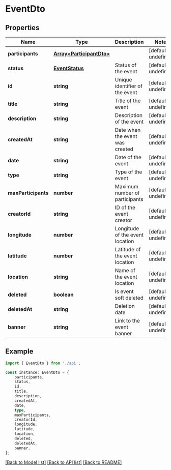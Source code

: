 # EventDto


## Properties

Name | Type | Description | Notes
------------ | ------------- | ------------- | -------------
**participants** | [**Array&lt;ParticipantDto&gt;**](ParticipantDto.md) |  | [default to undefined]
**status** | [**EventStatus**](EventStatus.md) | Status of the event | [default to undefined]
**id** | **string** | Unique identifier of the event | [default to undefined]
**title** | **string** | Title of the event | [default to undefined]
**description** | **string** | Description of the event | [default to undefined]
**createdAt** | **string** | Date when the event was created | [default to undefined]
**date** | **string** | Date of the event | [default to undefined]
**type** | **string** | Type of the event | [default to undefined]
**maxParticipants** | **number** | Maximum number of participants | [default to undefined]
**creatorId** | **string** | ID of the event creator | [default to undefined]
**longitude** | **number** | Longitude of the event location | [default to undefined]
**latitude** | **number** | Latitude of the event location | [default to undefined]
**location** | **string** | Name of the event location | [default to undefined]
**deleted** | **boolean** | Is event soft deleted | [default to undefined]
**deletedAt** | **string** | Deletion date | [default to undefined]
**banner** | **string** | Link to the event banner | [default to undefined]

## Example

```typescript
import { EventDto } from './api';

const instance: EventDto = {
    participants,
    status,
    id,
    title,
    description,
    createdAt,
    date,
    type,
    maxParticipants,
    creatorId,
    longitude,
    latitude,
    location,
    deleted,
    deletedAt,
    banner,
};
```

[[Back to Model list]](../README.md#documentation-for-models) [[Back to API list]](../README.md#documentation-for-api-endpoints) [[Back to README]](../README.md)
